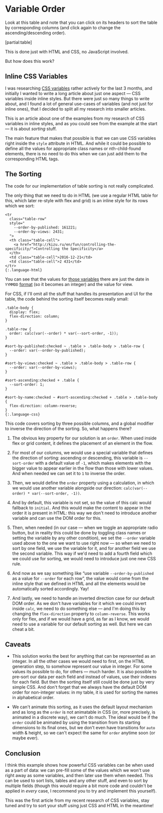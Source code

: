 # Variable Order

Look at this table and note that you can click on its headers to sort the table by corresponding columns (and click again to change the ascending/descending order).

[partial:table]

This is done just with HTML and CSS, no JavaScript involved.

But how does this work?

## Inline CSS Variables

I was researching [CSS variables](*learn-more "If you'd want to learn more about CSS variables in general, I highly recommend you to watch [Lea Verou's talk about them](https://www.youtube.com/watch?v=UQRSaG1hQ20), she articulates really nicely a lot of nuances of their usage.") rather actively for the last 3 months, and initially I wanted to write a long article about just one aspect — CSS variables inside inline styles. But there were just so many things to write about, and I found a lot of general use-cases of variables (and not just for  inline ones), that I decided to split all my research into smaller articles.

This is an article about one of the examples from my research of CSS variables in inline styles, and as you could see from the example at the start — it is about _sorting_ stuff.

The main feature that makes that possible is that we can use CSS variables right inside the `style` attribute in HTML. And while it could be possible to define all the values for appropriate class names or nth-child-found elements, there is no need to do this when we can just add them to the corresponding HTML tags.

## The Sorting

The code for our implementation of table sorting is not really complicated.

The only thing that we need to do in HTML (we use a regular HTML table for this, which later re-style with flex and grid) is an inline style for its rows which we sort:

    <tr
      class="table-row"
      style="
        --order-by-published: 161221;
        --order-by-views: 2431;
      ">
      <th class="table-cell">
        <a href="http://kizu.ru/en/fun/controlling-the-specificity/">Controlling the Specificity</a>
      </th>
      <td class="table-cell">2016-12-21</td>
      <td class="table-cell">2 431</td>
    </tr>
    {:.language-html}

You can see that the values for [those variables](*noname "You can notice that we don't have a variable to sort by name — we rely on DOM order for this.") there are just the date in `YYMMDD` [format](*edgebug "Not with YYYY, as in that case Edge would have [a bug](https://codepen.io/kizu/pen/MQObrW) there, so it seems that we shouldn't use numbers that big for `calc()` and `order`.") (so it becomes an integer) and the value for view.

For CSS, if I'll omit all the stuff that handles its presentation and UI for the table, the code behind the sorting itself becomes really small:

    .table-body {
      display: flex;
      flex-direction: column;
    }

    .table-row {
      order: calc(var(--order) * var(--sort-order, -1));
    }

    #sort-by-published:checked ~ .table > .table-body > .table-row {
      --order: var(--order-by-published);
    }

    #sort-by-views:checked ~ .table > .table-body > .table-row {
      --order: var(--order-by-views);
    }

    #sort-ascending:checked + .table {
      --sort-order: 1;
    }

    #sort-by-name:checked ~ #sort-ascending:checked + .table > .table-body {
      flex-direction: column-reverse;
    }
    {:.language-css}

This code covers sorting by three possible columns, and a global modifier to inverse the direction of the sorting. So, what happens there? 

1. The obvious key property for our solution is an `order`. When used inside flex or grid content, it defines the placement of an element in the flow.

2. For most of our columns, we would use a special variable that defines the direction of sorting: ascending or descending, this variable is `--sort-order` with a default value of `-1`, which makes elements with the bigger value to appear earlier in the flow than those with lower values. And when needed we can set it to `1` to inverse the order.

3. Then, we would define the `order` property using a calculation, in which we would use another variable alongside our direction: `calc(var(--order) * var(--sort-order, -1))`.

4. And by default, this variable is not set, so the value of this calc would fallback to `initial`. And this would make the content to appear in the order it is present in HTML: this way we don't need to introduce another variable and can use the DOM order for this.

5. Then, when needed (in our case — when we toggle an appropriate radio button, but in reality this could be done by toggling class names or setting the variable by any other condition), we set the `--order` variable used above to the one we want to use right now — so when we need to sort by one field, we use the variable for it, and for another field we use the second variable. This way if we'd need to add a fourth field which we could use for sorting, we would need to introduce just one new CSS rule.

6. And now as we say something like “use variable `--order-by-published` as a value for `--order` for each row”, the value would come from the inline style that we defined in HTML and all the elements would be automatically sorted accordingly. Yay!

7. And lastly, we need to handle an inverted direction case for our default DOM order. As we don't have variables for it which we could invert inside `calc`, we need to do something else — and I'm doing this by changing the `flex-direction` property to `column-reverse`. This works only for flex, and if we would have a grid, as far as I know, we would need to use a variable for our default sorting as well. But here we can cheat a bit.

## Caveats

- This solution works the best for anything that can be represented as an integer. In all the other cases we would need to first, on the HTML generation step, to somehow represent our value in integer. For some values its possible to do, for others — much harder. It is also possible to pre-sort our data per each field and instead of values, use their indexes for each field. But then the sorting itself still could be done just by very simple CSS. And don't forget that we always have the default DOM order for non-integer values: in my table, it is used for sorting the names in alphabetical order.

- We can't animate this sorting, as it uses the default layout mechanism and as long as the `order` is not animatable in CSS (or, more precisely, is animated in a discrete way), we can't do much. The ideal would be if the `order` could be animated by using the transition from its starting dimensions to its final ones, but we don't even have transitions for `auto` width & height, so we can't expect the same for `order` anytime soon (or maybe ever).

## Conclusion

I think this example shows how powerful CSS variables can be when used as a part of data: we can pre-fill some of the values which we won't use right away as some variables, and then later use them when needed. This can be used to sort lists, tables and any other stuff, and even to sort by multiple fields (though this would require a bit more code and couldn't be applied in _every_ case, I recommend you to try and implement this yourself).

This was the first article from my recent research of CSS variables, stay tuned and try to sort your stuff using just CSS and HTML in the meantime!
